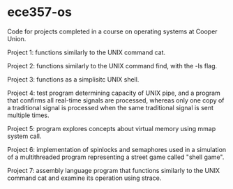 # ece357-os

Code for projects completed in a course on operating systems at Cooper Union.

Project 1: functions similarly to the UNIX command cat.

Project 2: functions similarly to the UNIX command find, with the -ls flag.

Project 3: functions as a simplisitc UNIX shell.

Project 4: test program determining capacity of UNIX pipe, and a program that confirms all real-time signals are processed, whereas only one copy of a traditional signal is processed when the same traditional signal is sent multiple times.

Project 5: program explores concepts about virtual memory using mmap system call.

Project 6: implementation of spinlocks and semaphores used in a simulation of a multithreaded program representing a street game called "shell game".

Project 7: assembly language program that functions similarly to the UNIX command cat and examine its operation using strace.

